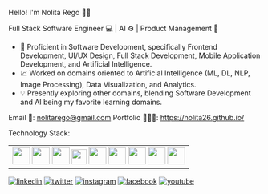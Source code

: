 Hello! I'm Nolita Rego 👩🏻

Full Stack Software Engineer 💻 | AI ⚙️ | Product Management 📝

- 📲 Proficient in Software Development, specifically Frontend Development, UI/UX Design, Full Stack Development, Mobile Application Development, and Artificial Intelligence. 
- 📈 Worked on domains oriented to Artificial Intelligence (ML, DL, NLP, Image Processing), Data Visualization, and Analytics.   
- 💡 Presently exploring other domains, blending Software Development and AI being my favorite learning domains.

Email 📩: nolitarego@gmail.com
Portfolio 👩🏻‍💻: https://nolita26.github.io/

Technology Stack:
<table>
 <body>
  <tr>
   <td style="text-align: center">
    <img src="https://img.icons8.com/color/48/000000/flutter.png" width="35" height="35"/>
    <img src="https://img.icons8.com/color/48/000000/javascript--v1.png" width="35" height="35"/>
    <img src="https://img.icons8.com/color/48/000000/java-coffee-cup-logo--v1.png" width="35" height="35"/>
    <img src="https://img.icons8.com/color/48/000000/python--v1.png" width="30" height="30"/>
    <img src="https://img.icons8.com/color/48/000000/react-native.png" width="35" height="35"/> 
    <img src="https://img.icons8.com/color/48/000000/firebase.png" width="35" height="35"/>
    <img src="https://img.icons8.com/fluency/48/000000/mysql-logo.png" width="35" height="35"/>
    <img src="https://img.icons8.com/color/48/000000/git.png" width="35" height="35"/> 
    <img src="https://img.icons8.com/color/48/000000/docker.png" width="35" height="35"/> 
   </td>
  </tr>
 </body>
</table>

[1]: https://www.linkedin.com/in/nolitarego/
[2]: https://twitter.com/nolitarego
[3]: https://www.instagram.com/nolitarego/
[4]: https://www.facebook.com/nolita.rego.26
[5]: https://www.youtube.com/@TheRegoSisters

 [![linkedin](https://img.icons8.com/fluent/48/000000/linkedin.png)][1]
 [![twitter](https://img.icons8.com/fluent/48/000000/twitter.png)][2]
 [![instagram](https://img.icons8.com/fluent/48/000000/instagram-new.png)][3]
 [![facebook](https://img.icons8.com/fluent/48/000000/facebook-new.png)][4]
 [![youtube](https://img.icons8.com/fluent/48/000000/youtube.png)][5]
